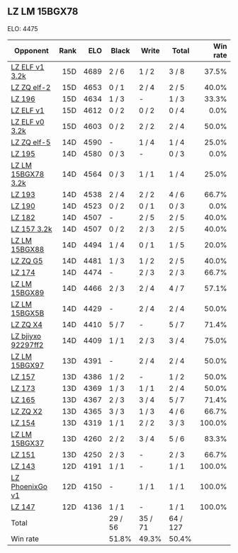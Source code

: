 ## LZ LM 15BGX78 ##

ELO: 4475

Opponent | Rank | ELO | Black | Write | Total | Win rate
---------|-----:|----:|-------|-------|-------|-------:
[LZ ELF v1 3.2k](LZ%20ELF%20v1%203.2k.md) | 15D | 4689 | 2 / 6 | 1 / 2 | 3 / 8 | 37.5%
[LZ ZQ elf-2](LZ%20ZQ%20elf-2.md) | 15D | 4653 | 0 / 1 | 2 / 4 | 2 / 5 | 40.0%
[LZ 196](LZ%20196.md) | 15D | 4634 | 1 / 3 | - | 1 / 3 | 33.3%
[LZ ELF v1](LZ%20ELF%20v1.md) | 15D | 4612 | 0 / 2 | 0 / 2 | 0 / 4 | 0.0%
[LZ ELF v0 3.2k](LZ%20ELF%20v0%203.2k.md) | 15D | 4603 | 0 / 2 | 2 / 2 | 2 / 4 | 50.0%
[LZ ZQ elf-5](LZ%20ZQ%20elf-5.md) | 14D | 4590 | - | 1 / 4 | 1 / 4 | 25.0%
[LZ 195](LZ%20195.md) | 14D | 4580 | 0 / 3 | - | 0 / 3 | 0.0%
[LZ LM 15BGX78 3.2k](LZ%20LM%2015BGX78%203.2k.md) | 14D | 4564 | 0 / 3 | 1 / 1 | 1 / 4 | 25.0%
[LZ 193](LZ%20193.md) | 14D | 4538 | 2 / 4 | 2 / 2 | 4 / 6 | 66.7%
[LZ 190](LZ%20190.md) | 14D | 4523 | 0 / 2 | 0 / 1 | 0 / 3 | 0.0%
[LZ 182](LZ%20182.md) | 14D | 4507 | - | 2 / 5 | 2 / 5 | 40.0%
[LZ 157 3.2k](LZ%20157%203.2k.md) | 14D | 4507 | 0 / 2 | 2 / 3 | 2 / 5 | 40.0%
[LZ LM 15BGX88](LZ%20LM%2015BGX88.md) | 14D | 4494 | 1 / 4 | 0 / 1 | 1 / 5 | 20.0%
[LZ ZQ G5](LZ%20ZQ%20G5.md) | 14D | 4481 | 1 / 3 | 1 / 2 | 2 / 5 | 40.0%
[LZ 174](LZ%20174.md) | 14D | 4474 | - | 2 / 3 | 2 / 3 | 66.7%
[LZ LM 15BGX89](LZ%20LM%2015BGX89.md) | 14D | 4466 | 2 / 3 | 2 / 4 | 4 / 7 | 57.1%
[LZ LM 15BGX5B](LZ%20LM%2015BGX5B.md) | 14D | 4429 | - | 2 / 4 | 2 / 4 | 50.0%
[LZ ZQ X4](LZ%20ZQ%20X4.md) | 14D | 4410 | 5 / 7 | - | 5 / 7 | 71.4%
[LZ bjiyxo 92297ff2](LZ%20bjiyxo%2092297ff2.md) | 14D | 4409 | 1 / 1 | 2 / 3 | 3 / 4 | 75.0%
[LZ LM 15BGX97](LZ%20LM%2015BGX97.md) | 13D | 4391 | - | 2 / 4 | 2 / 4 | 50.0%
[LZ 157](LZ%20157.md) | 13D | 4386 | 1 / 2 | - | 1 / 2 | 50.0%
[LZ 173](LZ%20173.md) | 13D | 4369 | 1 / 3 | 1 / 1 | 2 / 4 | 50.0%
[LZ 165](LZ%20165.md) | 13D | 4367 | 2 / 3 | 3 / 4 | 5 / 7 | 71.4%
[LZ ZQ X2](LZ%20ZQ%20X2.md) | 13D | 4365 | 3 / 3 | 1 / 3 | 4 / 6 | 66.7%
[LZ 154](LZ%20154.md) | 13D | 4319 | 1 / 1 | 2 / 2 | 3 / 3 | 100.0%
[LZ LM 15BGX37](LZ%20LM%2015BGX37.md) | 13D | 4260 | 2 / 2 | 3 / 4 | 5 / 6 | 83.3%
[LZ 151](LZ%20151.md) | 13D | 4250 | 2 / 3 | - | 2 / 3 | 66.7%
[LZ 143](LZ%20143.md) | 12D | 4191 | 1 / 1 | - | 1 / 1 | 100.0%
[LZ PhoenixGo v1](LZ%20PhoenixGo%20v1.md) | 12D | 4150 | - | 1 / 1 | 1 / 1 | 100.0%
[LZ 147](LZ%20147.md) | 12D | 4136 | 1 / 1 | - | 1 / 1 | 100.0%
Total | | | 29 / 56 | 35 / 71 | 64 / 127 | 
Win rate| | | 51.8% | 49.3% | 50.4% | 
